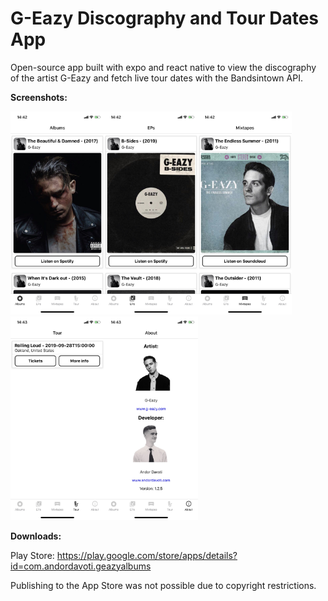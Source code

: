# G-Eazy Discography and Tour Dates App

Open-source app built with expo and react native to view the discography of the artist G-Eazy and fetch live tour dates with the Bandsintown API.

**Screenshots:**

<img src="screenshots/IMG_6100.jpg" width="150" ><img src="screenshots/IMG_6101.jpg" width="150" ><img src="screenshots/IMG_6102.jpg" width="150" ><img src="screenshots/IMG_6103.jpg" width="150" ><img src="screenshots/IMG_6104.jpg" width="150" >

**Downloads:**

Play Store: https://play.google.com/store/apps/details?id=com.andordavoti.geazyalbums

Publishing to the App Store was not possible due to copyright restrictions.
  
